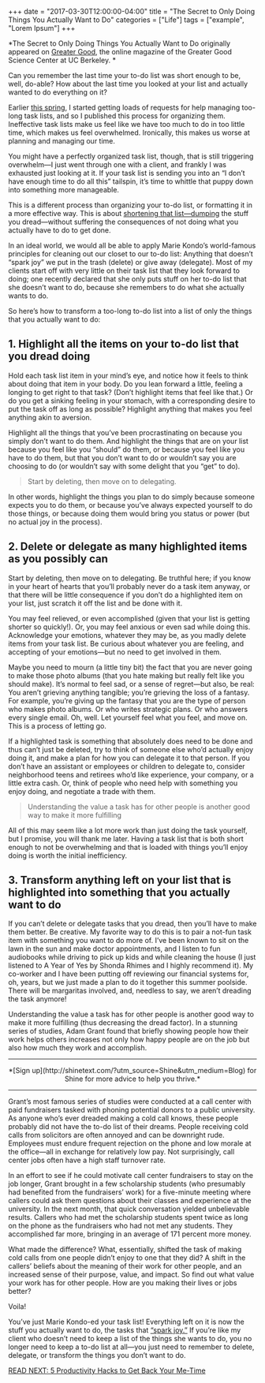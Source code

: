 +++
  date = "2017-03-30T12:00:00-04:00"
  title = "The Secret to Only Doing Things You Actually Want to Do"
  categories = ["Life"]
  tags = ["example", "Lorem Ipsum"]
+++



*The Secret to Only Doing Things You Actually Want to Do originally appeared on [Greater Good](http://greatergood.berkeley.edu/), the online magazine of the Greater Good Science Center at UC Berkeley. *

<span class="dropcap">C</span>an you remember the last time your to-do list was short enough to be, well, do-able? How about the last time you looked at your list and actually wanted to do everything on it?

Earlier [this spring](http://advice.shinetext.com/articles/how-to-spring-clean-your-whole-life/?utm_source=Shine&utm_medium=Blog), I started getting loads of requests for help managing too-long task lists, and so I published this process for organizing them. Ineffective task lists make us feel like we have too much to do in too little time, which makes us feel overwhelmed. Ironically, this makes us worse at planning and managing our time.

You might have a perfectly organized task list, though, that is still triggering overwhelm—I just went through one with a client, and frankly I was exhausted just looking at it. If your task list is sending you into an “I don’t have enough time to do all this” tailspin, it’s time to whittle that puppy down into something more manageable.

This is a different process than organizing your to-do list, or formatting it in a more effective way. This is about [shortening that list—dumping](http://advice.shinetext.com/articles/the-4-best-ways-to-create-structure-in-your-day/?utm_source=Shine&utm_medium=Blog) the stuff you dread—without suffering the consequences of not doing what you actually have to do to get done.

In an ideal world, we would all be able to apply Marie Kondo’s world-famous principles for cleaning out our closet to our to-do list: Anything that doesn’t “spark joy” we put in the trash (delete) or give away (delegate). Most of my clients start off with very little on their task list that they look forward to doing; one recently declared that she only puts stuff on her to-do list that she doesn’t want to do, because she remembers to do what she actually wants to do.

So here’s how to transform a too-long to-do list into a list of only the things that you actually want to do:

## 1. Highlight all the items on your to-do list that you dread doing

Hold each task list item in your mind’s eye, and notice how it feels to think about doing that item in your body. Do you lean forward a little, feeling a longing to get right to that task? (Don’t highlight items that feel like that.) Or do you get a sinking feeling in your stomach, with a corresponding desire to put the task off as long as possible? Highlight anything that makes you feel anything akin to aversion.

Highlight all the things that you’ve been procrastinating on because you simply don’t want to do them. And highlight the things that are on your list because you feel like you “should” do them, or because you feel like you have to do them, but that you don’t want to do or wouldn’t say you are choosing to do (or wouldn’t say with some delight that you “get” to do).

> Start by deleting, then move on to delegating. 

In other words, highlight the things you plan to do simply because someone expects you to do them, or because you’ve always expected yourself to do those things, or because doing them would bring you status or power (but no actual joy in the process).

## 2. Delete or delegate as many highlighted items as you possibly can

Start by deleting, then move on to delegating. Be truthful here; if you know in your heart of hearts that you’ll probably never do a task item anyway, or that there will be little consequence if you don’t do a highlighted item on your list, just scratch it off the list and be done with it.

You may feel relieved, or even accomplished (given that your list is getting shorter so quickly!). Or, you may feel anxious or even sad while doing this. Acknowledge your emotions, whatever they may be, as you madly delete items from your task list. Be curious about whatever you are feeling, and accepting of your emotions—but no need to get involved in them.

Maybe you need to mourn (a little tiny bit) the fact that you are never going to make those photo albums (that you hate making but really felt like you should make). It’s normal to feel sad, or a sense of regret—but also, be real: You aren’t grieving anything tangible; you’re grieving the loss of a fantasy. For example, you’re giving up the fantasy that you are the type of person who makes photo albums. Or who writes strategic plans. Or who answers every single email. Oh, well. Let yourself feel what you feel, and move on. This is a process of letting go.

If a highlighted task is something that absolutely does need to be done and thus can’t just be deleted, try to think of someone else who’d actually enjoy doing it, and make a plan for how you can delegate it to that person. If you don’t have an assistant or employees or children to delegate to, consider neighborhood teens and retirees who’d like experience, your company, or a little extra cash. Or, think of people who need help with something you enjoy doing, and negotiate a trade with them.

> Understanding the value a task has for other people is another good way to make it more fulfilling 

All of this may seem like a lot more work than just doing the task yourself, but I promise, you will thank me later. Having a task list that is both short enough to not be overwhelming and that is loaded with things you’ll enjoy doing is worth the initial inefficiency.

## 3. Transform anything left on your list that is highlighted into something that you actually want to do

If you can’t delete or delegate tasks that you dread, then you’ll have to make them better. Be creative. My favorite way to do this is to pair a not-fun task item with something you want to do more of. I’ve been known to sit on the lawn in the sun and make doctor appointments, and I listen to fun audiobooks while driving to pick up kids and while cleaning the house (I just listened to A Year of Yes by Shonda Rhimes and I highly recommend it). My co-worker and I have been putting off reviewing our financial systems for, oh, years, but we just made a plan to do it together this summer poolside. There will be margaritas involved, and, needless to say, we aren’t dreading the task anymore!

Understanding the value a task has for other people is another good way to make it more fulfilling (thus decreasing the dread factor). In a stunning series of studies, Adam Grant found that briefly showing people how their work helps others increases not only how happy people are on the job but also how much they work and accomplish.

---


<center>*[Sign up](http://shinetext.com/?utm_source=Shine&utm_medium=Blog) for Shine for more advice to help you thrive.*</center>

---


Grant’s most famous series of studies were conducted at a call center with paid fundraisers tasked with phoning potential donors to a public university. As anyone who’s ever dreaded making a cold call knows, these people probably did not have the to-do list of their dreams. People receiving cold calls from solicitors are often annoyed and can be downright rude. Employees must endure frequent rejection on the phone and low morale at the office—all in exchange for relatively low pay. Not surprisingly, call center jobs often have a high staff turnover rate.

In an effort to see if he could motivate call center fundraisers to stay on the job longer, Grant brought in a few scholarship students (who presumably had benefited from the fundraisers’ work) for a five-minute meeting where callers could ask them questions about their classes and experience at the university. In the next month, that quick conversation yielded unbelievable results. Callers who had met the scholarship students spent twice as long on the phone as the fundraisers who had not met any students. They accomplished far more, bringing in an average of 171 percent more money.

What made the difference? What, essentially, shifted the task of making cold calls from one people didn’t enjoy to one that they did? A shift in the callers’ beliefs about the meaning of their work for other people, and an increased sense of their purpose, value, and impact. So find out what value your work has for other people. How are you making their lives or jobs better?

Voila!

You’ve just Marie Kondo-ed your task list! Everything left on it is now the stuff you actually want to do, the tasks that [“spark joy.”](http://advice.shinetext.com/articles/productivity-hacks-to-get-your-me-time-back/?utm_source=Shine&utm_medium=Blog) If you’re like my client who doesn’t need to keep a list of the things she wants to do, you no longer need to keep a to-do list at all—you just need to remember to delete, delegate, or transform the things you don’t want to do.

[READ NEXT: 5 Productivity Hacks to Get Back Your Me-Time](http://advice.shinetext.com/articles/productivity-hacks-to-get-your-me-time-back/?utm_source=Shine&utm_medium=Blog)

<div class="pubexchange_module" id="pubexchange_below_content" data-pubexchange-module-id="2323"></div>

<script>(function(w, d, s, id) {
  w.PUBX=w.PUBX || {pub: "shine_text", discover: false, lazy: true};
  var js, pjs = d.getElementsByTagName(s)[0];
  if (d.getElementById(id)) return;
  js = d.createElement(s); js.id = id; js.async = true;
  js.src = "//main.pubexchange.com/loader.min.js";
  pjs.parentNode.insertBefore(js, pjs);
}(window, document, "script", "pubexchange-jssdk"));</script>
